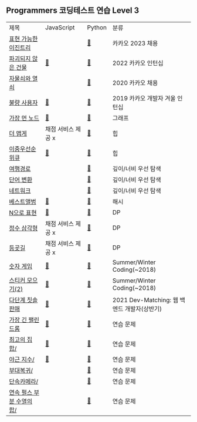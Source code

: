 ## Programmers 코딩테스트 연습 Level 3
<div align="center">
    <table>
        <tr>
            <td>제목</td>
            <td>JavaScript</td>
            <td>Python</td>
            <td>분류</td>
        </tr>
        <tr>
            <td><a href="https://programmers.co.kr/learn/courses/30/lessons/150367">표현 가능한 이진트리</a></td>
            <td><a href="https://github.com/sieukim/algorithm-programmers/blob/master/level2/ex18.js"></a></td>
            <td><a href="https://github.com/sieukim/algorithm-programmers/blob/master/level2/ex18.py">📎️</a></td>
            <td>카카오 2023 채용</td>
        </tr>  
        <tr>
            <td><a href="https://programmers.co.kr/learn/courses/30/lessons/92344">파괴되지 않은 건물</a></td>
            <td><a href="https://github.com/sieukim/algorithm-programmers/blob/master/level3/ex15.js">📎️️</a></td>
            <td><a href="https://github.com/sieukim/algorithm-programmers/blob/master/level3/ex15.py">📎️️</a></td>
            <td>2022 카카오 인턴십</td>
        </tr>
        <tr>
            <td><a href="https://programmers.co.kr/learn/courses/30/lessons/60059">자물쇠와 열쇠</a></td>
            <td><a href="https://github.com/sieukim/algorithm-programmers/blob/master/level3/ex16.js"></a></td>
            <td><a href="https://github.com/sieukim/algorithm-programmers/blob/master/level3/ex16.py">📎️️</a></td>
            <td>2020 카카오 채용</td>
        </tr>
        <tr>
            <td><a href="https://programmers.co.kr/learn/courses/30/lessons/64064">불량 사용자</a></td>
            <td><a href="https://github.com/sieukim/algorithm-programmers/blob/master/level3/ex13.js">📎️️</a></td>
            <td><a href="https://github.com/sieukim/algorithm-programmers/blob/master/level3/ex13.py">📎️️</a></td>
            <td>2019 카카오 개발자 겨울 인턴십</td>
        </tr>
        <tr>
            <td><a href="https://programmers.co.kr/learn/courses/30/lessons/49189">가장 먼 노드</a></td>
            <td><a href="https://github.com/sieukim/algorithm-programmers/blob/master/level3/ex01.js">📎️️</a></td>
            <td><a href="https://github.com/sieukim/algorithm-programmers/blob/master/level3/ex01.py">📎️️</a></td>
            <td>그래프</td>
        </tr>
        <tr>
            <td><a href="https://programmers.co.kr/learn/courses/30/lessons/42626">더 맵게</a></td>
            <td>채점 서비스 제공 x</td>
            <td><a href="https://github.com/sieukim/algorithm-programmers/blob/master/level3/ex09.py">📎️️</a></td>
            <td>힙</td>
        </tr>
        <tr>
            <td><a href="https://programmers.co.kr/learn/courses/30/lessons/42628">이중우선순위큐</a></td>
            <td><a href="https://github.com/sieukim/algorithm-programmers/blob/master/level3/ex14.js">📎️️</a></td>
            <td><a href="https://github.com/sieukim/algorithm-programmers/blob/master/level3/ex14.py">📎️️</a></td>
            <td>힙</td>
        </tr>
        <tr>
            <td><a href="https://programmers.co.kr/learn/courses/30/lessons/43164">여행경로</a></td>
            <td><a href="https://github.com/sieukim/algorithm-programmers/blob/master/level3/ex17.js"></a></td>
            <td><a href="https://github.com/sieukim/algorithm-programmers/blob/master/level3/ex17.py">📎️️</a></td>
            <td>깊이/너비 우선 탐색</td>
        </tr>
        <tr>
            <td><a href="https://programmers.co.kr/learn/courses/30/lessons/43163">단어 변환</a></td>
            <td><a href="https://github.com/sieukim/algorithm-programmers/blob/master/level3/ex20.js"></a></td>
            <td><a href="https://github.com/sieukim/algorithm-programmers/blob/master/level3/ex20.py">📎️️</a></td>
            <td>깊이/너비 우선 탐색</td>
        </tr>
        <tr>
            <td><a href="https://programmers.co.kr/learn/courses/30/lessons/43162">네트워크</a></td>
            <td><a href="https://github.com/sieukim/algorithm-programmers/blob/master/level3/ex23.js"></a></td>
            <td><a href="https://github.com/sieukim/algorithm-programmers/blob/master/level3/ex23.py">📎️️</a></td>
            <td>깊이/너비 우선 탐색</td>
        </tr>
        <tr>
            <td><a href="https://programmers.co.kr/learn/courses/30/lessons/42579">베스트앨범</a></td>
            <td><a href="https://github.com/sieukim/algorithm-programmers/blob/master/level3/ex02.js">📎️️</a></td>
            <td><a href="https://github.com/sieukim/algorithm-programmers/blob/master/level3/ex02.py">📎️️</a></td>
            <td>해시</td>
        </tr>
        <tr>
            <td><a href="https://programmers.co.kr/learn/courses/30/lessons/42895">N으로 표현</a></td>
            <td><a href="https://github.com/sieukim/algorithm-programmers/blob/master/level3/ex04.js">📎️️</a></td>
            <td><a href="https://github.com/sieukim/algorithm-programmers/blob/master/level3/ex04.py">📎️️</a></td>
            <td>DP</td>
        </tr>
        <tr>
            <td><a href="https://programmers.co.kr/learn/courses/30/lessons/43105">정수 삼각형</a></td>
            <td>채점 서비스 제공 x</td>
            <td><a href="https://github.com/sieukim/algorithm-programmers/blob/master/level3/ex03.py">📎️️</a></td>
            <td>DP</td>
        </tr>
        <tr>
            <td><a href="https://programmers.co.kr/learn/courses/30/lessons/42898">등굣길</a></td>
            <td>채점 서비스 제공 x</td>
            <td><a href="https://github.com/sieukim/algorithm-programmers/blob/master/level3/ex05.py">📎️️</a></td>
            <td>DP</td>
        </tr>
        <tr>
            <td><a href="https://programmers.co.kr/learn/courses/30/lessons/42898">숫자 게임</a></td>
            <td><a href="https://github.com/sieukim/algorithm-programmers/blob/master/level3/ex08.js">📎️️</a></td>
            <td><a href="https://github.com/sieukim/algorithm-programmers/blob/master/level3/ex08.py">📎️️</a></td>
            <td>Summer/Winter Coding(~2018)</td>
        </tr>
        <tr>
            <td><a href="https://programmers.co.kr/learn/courses/30/lessons/12971">스티커 모으기(2)</a></td>
            <td><a href="https://github.com/sieukim/algorithm-programmers/blob/master/level3/ex11.js">📎️️</a></td>
            <td><a href="https://github.com/sieukim/algorithm-programmers/blob/master/level3/ex11.py">📎️️</a></td>
            <td>Summer/Winter Coding(~2018)</td>
        </tr>
        <tr>
            <td><a href="https://programmers.co.kr/learn/courses/30/lessons/77486">다단계 칫솔 판매</a></td>
            <td><a href="https://github.com/sieukim/algorithm-programmers/blob/master/level3/ex12.js">📎️️</a></td>
            <td><a href="https://github.com/sieukim/algorithm-programmers/blob/master/level3/ex12.py">📎️️</a></td>
            <td>2021 Dev-Matching: 웹 백엔드 개발자(상반기)</td>
        </tr>
        <tr>
            <td><a href="https://programmers.co.kr/learn/courses/30/lessons/12904">가장 긴 팰린드롬</a></td>
            <td><a href="https://github.com/sieukim/algorithm-programmers/blob/master/level3/ex06.js">📎️️</a></td>
            <td><a href="https://github.com/sieukim/algorithm-programmers/blob/master/level3/ex06.py">📎️️</a></td>
            <td>연습 문제</td>
        </tr>
        <tr>
            <td><a href="https://programmers.co.kr/learn/courses/30/lessons/12938">최고의 집합/</a></td>
            <td><a href="https://github.com/sieukim/algorithm-programmers/blob/master/level3/ex07.js">📎️️</a></td>
            <td><a href="https://github.com/sieukim/algorithm-programmers/blob/master/level3/ex07.py">📎️️</a></td>
            <td>연습 문제</td>
        </tr>
        <tr>
            <td><a href="https://programmers.co.kr/learn/courses/30/lessons/12927">야근 지수/</a></td>
            <td><a href="https://github.com/sieukim/algorithm-programmers/blob/master/level3/ex10.js">📎️️</a></td>
            <td><a href="https://github.com/sieukim/algorithm-programmers/blob/master/level3/ex10.py">📎️️</a></td>
            <td>연습 문제</td>
        </tr>
        <tr>
            <td><a href="https://programmers.co.kr/learn/courses/30/lessons/132266">부대복귀/</a></td>
            <td><a href="https://github.com/sieukim/algorithm-programmers/blob/master/level3/ex19.js"></a></td>
            <td><a href="https://github.com/sieukim/algorithm-programmers/blob/master/level3/ex19.py">📎️️</a></td>
            <td>연습 문제</td>
        </tr>
        <tr>
            <td><a href="https://programmers.co.kr/learn/courses/30/lessons/42884">단속카메라/</a></td>
            <td><a href="https://github.com/sieukim/algorithm-programmers/blob/master/level3/ex21.js"></a></td>
            <td><a href="https://github.com/sieukim/algorithm-programmers/blob/master/level3/ex21.py">📎️️</a></td>
            <td>연습 문제</td>
        </tr>
        <tr>
            <td><a href="https://programmers.co.kr/learn/courses/30/lessons/161988">연속 펄스 부분 수열의 합/</a></td>
            <td><a href="https://github.com/sieukim/algorithm-programmers/blob/master/level3/ex22.js"></a></td>
            <td><a href="https://github.com/sieukim/algorithm-programmers/blob/master/level3/ex22.py">📎️️</a></td>
            <td>연습 문제</td>
        </tr>
    </table>
</div>